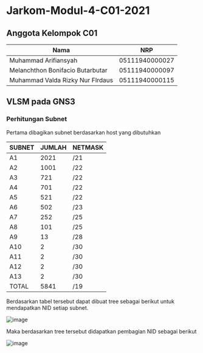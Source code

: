 # Jarkom-Modul-4-C01-2021

## Anggota Kelompok C01
| Nama | NRP |
| ------------- | ------------- |
| Muhammad Arifiansyah| 05111940000027  |
| Melanchthon Bonifacio Butarbutar  | 05111940000097  |
| Muhammad Valda Rizky Nur FIrdaus | 05111940000115  |

## VLSM pada GNS3

### Perhitungan Subnet

Pertama dibagikan subnet berdasarkan host yang dibutuhkan

| SUBNET | JUMLAH | NETMASK |
| ------ | ------ | ------- |
| A1     | 2021   | /21     |
| A2     | 1001   | /22     |
| A3     | 721    | /22     |
| A4     | 701    | /22     |
| A5     | 521    | /22     |
| A6     | 502    | /23     |
| A7     | 252    | /25     |
| A8     | 101    | /25     |
| A9     | 13     | /28     |
| A10    | 2      | /30     |
| A11    | 2      | /30     |
| A12    | 2      | /30     |
| A13    | 2      | /30     |
| TOTAL  | 5841   | /19     |  

Berdasarkan tabel tersebut dapat dibuat tree sebagai berikut untuk mendapatkan NID setiap subnet.

![image](https://user-images.githubusercontent.com/57700613/143678720-02de2def-279e-4c6c-a206-5c8a7b89b656.png)

Maka berdasarkan tree tersebut didapatkan pembagian NID sebagai berikut  

![image](https://user-images.githubusercontent.com/57700613/143678853-6e53ee03-8de4-4245-a94a-bd00cacad4c3.png)

